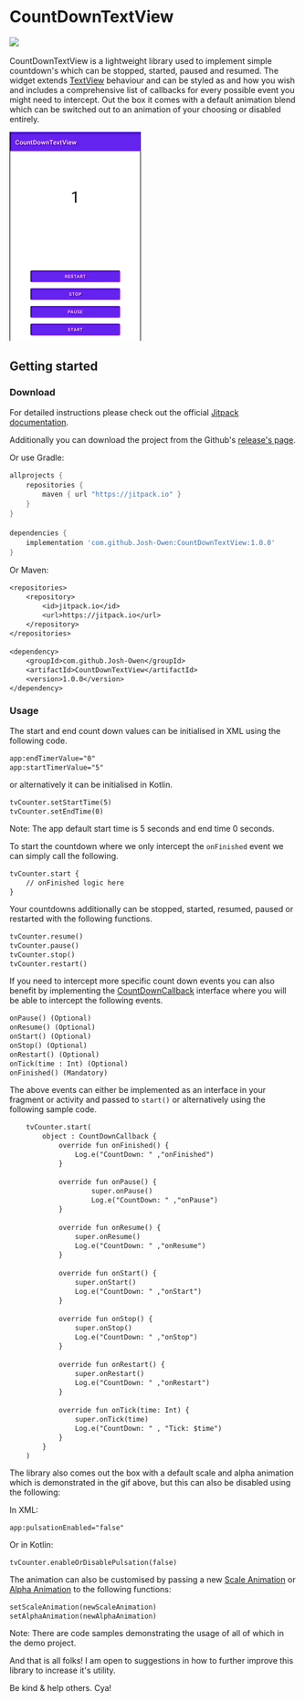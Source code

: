 # CountDownTextView

[![](https://jitpack.io/v/Josh-Owen/CountDownTextView.svg)](https://jitpack.io/#Josh-Owen/CountDownTextView)

CountDownTextView is a lightweight library used to implement simple countdown's which can be
stopped, started, paused and resumed. The widget
extends [TextView](https://developer.android.com/reference/android/widget/TextView) behaviour and
can be styled as and how you wish and includes a comprehensive list of callbacks for every possible
event you might need to intercept. Out the box it comes with a default animation blend which can be
switched out to an animation of your choosing or disabled entirely.

![](Images/preview.gif)

## Getting started

### Download

For detailed instructions please check out the
official [Jitpack documentation](https://jitpack.io/#Josh-Owen/CountDownTextView/tag).

Additionally you can download the project from the
Github's [release's page](https://github.com/Josh-Owen/CountDownTextView/releases).

Or use Gradle:

```gradle
allprojects {
    repositories {
        maven { url "https://jitpack.io" }
    }
}

dependencies {
    implementation 'com.github.Josh-Owen:CountDownTextView:1.0.0'
}
```

Or Maven:

```
<repositories>
    <repository>
        <id>jitpack.io</id>
        <url>https://jitpack.io</url>
    </repository>
</repositories>

<dependency>
    <groupId>com.github.Josh-Owen</groupId>
    <artifactId>CountDownTextView</artifactId>
    <version>1.0.0</version>
</dependency>
```

### Usage

The start and end count down values can be initialised in XML using the following code.

```
app:endTimerValue="0"
app:startTimerValue="5"
```

or alternatively it can be initialised in Kotlin.

```
tvCounter.setStartTime(5)
tvCounter.setEndTime(0)
```

Note: The app default start time is 5 seconds and end time 0 seconds.

To start the countdown where we only intercept the `onFinished` event we can simply call the
following.

```
tvCounter.start {
    // onFinished logic here
}
```

Your countdowns additionally can be stopped, started, resumed, paused or restarted with the
following functions.

```
tvCounter.resume()
tvCounter.pause()
tvCounter.stop()
tvCounter.restart() 
```

If you need to intercept more specific count down events you can also benefit by implementing
the [CountDownCallback](https://github.com/Josh-Owen/CountDownTextView/blob/main/CountDownTextView/src/main/java/com/joshowen/countdowntextview/CountDownCallback.kt)
interface where you will be able to intercept the following events.

```
onPause() (Optional) 
onResume() (Optional) 
onStart() (Optional) 
onStop() (Optional) 
onRestart() (Optional) 
onTick(time : Int) (Optional) 
onFinished() (Mandatory)  
```

The above events can either be implemented as an interface in your fragment or activity and passed
to `start()` or alternatively using the following sample code.

```
    tvCounter.start(
        object : CountDownCallback {
            override fun onFinished() {
                Log.e("CountDown: " ,"onFinished")
            }

            override fun onPause() {
                    super.onPause()
                    Log.e("CountDown: " ,"onPause")
            }

            override fun onResume() {
                super.onResume()
                Log.e("CountDown: " ,"onResume")
            }

            override fun onStart() {
                super.onStart()
                Log.e("CountDown: " ,"onStart")
            }

            override fun onStop() {
                super.onStop()
                Log.e("CountDown: " ,"onStop")
            }

            override fun onRestart() {
                super.onRestart()
                Log.e("CountDown: " ,"onRestart")
            }

            override fun onTick(time: Int) {
                super.onTick(time)
                Log.e("CountDown: " , "Tick: $time")
            }
        }
    )
```

The library also comes out the box with a default scale and alpha animation which is demonstrated in
the gif above, but this can also be disabled using the following:

In XML:

```
app:pulsationEnabled="false"
```

Or in Kotlin:

```
tvCounter.enableOrDisablePulsation(false)
```

The animation can also be customised by passing a
new [Scale Animation](https://developer.android.com/reference/android/view/animation/ScaleAnimation)
or [Alpha Animation](https://developer.android.com/reference/android/view/animation/AlphaAnimation)
to the following functions:

```
setScaleAnimation(newScaleAnimation)
setAlphaAnimation(newAlphaAnimation)
```

Note: There are code samples demonstrating the usage of all of which in the demo project.

And that is all folks! I am open to suggestions in how to further improve this library to increase
it's utility.

Be kind & help others. Cya!